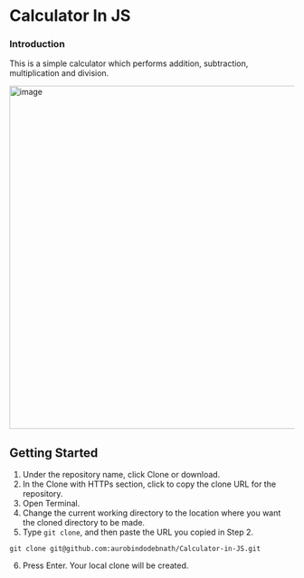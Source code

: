 # Calculator In JS

### Introduction

This is a simple calculator which performs addition, subtraction, multiplication and division.

<img width="539" height="607" alt="image" src="https://github.com/user-attachments/assets/f916996c-b0db-4c51-8ab3-e0387edb73d7" />

## Getting Started

1. Under the repository name, click Clone or download.
2. In the Clone with HTTPs section, click  to copy the clone URL for the repository.
3. Open Terminal.
4. Change the current working directory to the location where you want the cloned directory to be made.
5. Type `git clone`, and then paste the URL you copied in Step 2.
```
git clone git@github.com:aurobindodebnath/Calculator-in-JS.git 
```
6. Press Enter. Your local clone will be created.






